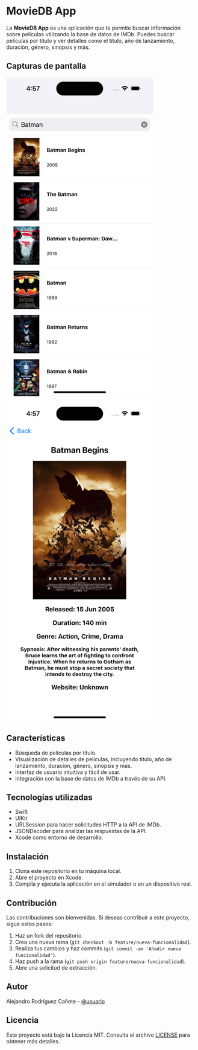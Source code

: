 # MovieDB App

La **MovieDB App** es una aplicación que te permite buscar información sobre películas utilizando la base de datos de IMDb. Puedes buscar películas por título y ver detalles como el título, año de lanzamiento, duración, género, sinopsis y más.

## Capturas de pantalla

![Home](MovieDB_2/Resource/home.png)

![Detail](MovieDB_2/Resource/detail.png)

## Características

- Búsqueda de películas por título.
- Visualización de detalles de películas, incluyendo título, año de lanzamiento, duración, género, sinopsis y más.
- Interfaz de usuario intuitiva y fácil de usar.
- Integración con la base de datos de IMDb a través de su API.

## Tecnologías utilizadas

- Swift
- UIKit
- URLSession para hacer solicitudes HTTP a la API de IMDb.
- JSONDecoder para analizar las respuestas de la API.
- Xcode como entorno de desarrollo.

## Instalación

1. Clona este repositorio en tu máquina local.
2. Abre el proyecto en Xcode.
3. Compila y ejecuta la aplicación en el simulador o en un dispositivo real.

## Contribución

Las contribuciones son bienvenidas. Si deseas contribuir a este proyecto, sigue estos pasos:

1. Haz un fork del repositorio.
2. Crea una nueva rama (`git checkout -b feature/nueva-funcionalidad`).
3. Realiza tus cambios y haz commits (`git commit -am 'Añadir nueva funcionalidad'`).
4. Haz push a la rama (`git push origin feature/nueva-funcionalidad`).
5. Abre una solicitud de extracción.

## Autor

Alejandro Rodríguez Cañete - [@usuario](https://github.com/usuario)

## Licencia

Este proyecto está bajo la Licencia MIT. Consulta el archivo [LICENSE](LICENSE) para obtener más detalles.

